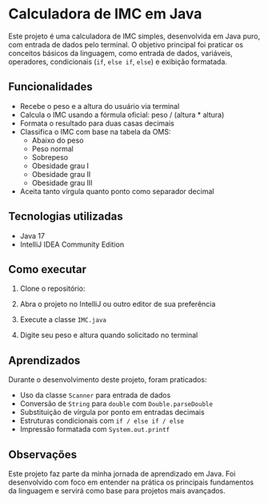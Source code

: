 # Calculadora de IMC em Java

Este projeto é uma calculadora de IMC simples, desenvolvida em Java puro, com entrada de dados pelo terminal. O objetivo principal foi praticar os conceitos básicos da linguagem, como entrada de dados, variáveis, operadores, condicionais (`if`, `else if`, `else`) e exibição formatada.

## Funcionalidades

- Recebe o peso e a altura do usuário via terminal
- Calcula o IMC usando a fórmula oficial: peso / (altura * altura)
- Formata o resultado para duas casas decimais
- Classifica o IMC com base na tabela da OMS:
    - Abaixo do peso
    - Peso normal
    - Sobrepeso
    - Obesidade grau I
    - Obesidade grau II
    - Obesidade grau III
- Aceita tanto vírgula quanto ponto como separador decimal

## Tecnologias utilizadas

- Java 17
- IntelliJ IDEA Community Edition

## Como executar

1. Clone o repositório:

2. Abra o projeto no IntelliJ ou outro editor de sua preferência

3. Execute a classe `IMC.java`

4. Digite seu peso e altura quando solicitado no terminal

## Aprendizados

Durante o desenvolvimento deste projeto, foram praticados:

- Uso da classe `Scanner` para entrada de dados
- Conversão de `String` para `double` com `Double.parseDouble`
- Substituição de vírgula por ponto em entradas decimais
- Estruturas condicionais com `if / else if / else`
- Impressão formatada com `System.out.printf`

## Observações

Este projeto faz parte da minha jornada de aprendizado em Java. Foi desenvolvido com foco em entender na prática os principais fundamentos da linguagem e servirá como base para projetos mais avançados.
